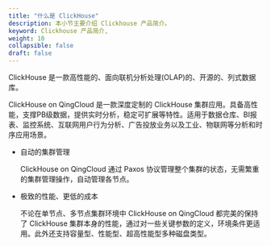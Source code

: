 ```yaml
---
title: "什么是 ClickHouse"
description: 本小节主要介绍 Clickhouse 产品简介。 
keyword: Clickhouse 产品简介,
weight: 10
collapsible: false
draft: false
---
```


ClickHouse 是一款高性能的、面向联机分析处理(OLAP)的、开源的、列式数据库。

ClickHouse on QingCloud 是一款深度定制的 ClickHouse 集群应用。具备高性能，支撑PB级数据，提供实时分析，稳定可扩展等特性。适用于数据仓库、BI报表、监控系统、互联网用户行为分析、广告投放业务以及工业、物联网等分析和时序应用场景。

- 自动的集群管理

    ClickHouse on QingCloud 通过 Paxos 协议管理整个集群的状态，无需繁重的集群管理操作，自动管理各节点。

- 极致的性能、更低的成本

   不论在单节点、多节点集群环境中 ClickHouse on QingCloud 都完美的保持了 ClickHouse 集群本身的性能，通过对一些关键参数的定义，环境条件更适用。此外还支持容量型、性能型、超高性能型多种磁盘类型。

